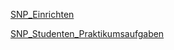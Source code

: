 [SNP_Einrichten](https://github.zhaw.ch/SNP/snp-lab-env?tab=readme-ov-file)


[SNP_Studenten_Praktikumsaufgaben](https://github.zhaw.ch/SNP/snp_students)
